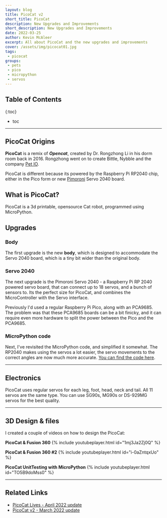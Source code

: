 ```yaml
---
layout: blog
title: PicoCat v2
short_title: PicoCat
description: New Upgrades and Improvements
short_description: New Upgrades and Improvements
date: 2022-03-25
author: Kevin McAleer
excerpt: All about PicoCat and the new upgrades and improvements
cover: /assets/img/picocat01.jpg
tags:
 - picocat
groups:
 - pets
 - pico
 - micropython
 - servos
---
```


## Table of Contents

{:toc}
* toc

---

## PicoCat Origins

**PicoCat** is a remix of ***Opencat***, created by Dr. Rongzhong Li in his dorm room back in 2016. Rongzhong went on to create Bittle, Nybble and the company [Pet IO](https://www.petio.com).

PicoCat is different because its powered by the Raspberry Pi RP2040 chip, either in the Pico form or new [Pimoroni](https://www.pimoroni.com) Servo 2040 board.


## What is PicoCat?
PicoCat is a 3d printable, opensource Cat robot, programmed using MicroPython. 

## Upgrades

### Body
The first upgrade is the new **body**, which is designed to accommodate the Servo 2040 board, which is a tiny bit wider than the original body.

### Servo 2040
The next upgrade is the Pimoroni Servo 2040 - a Raspberry Pi RP 2040 powered servo board, that can connect up to 18 servos, and a bunch of sensors to. Its the perfect size for PicoCat, and combines the MicroController with the Servo interface.

Previously I'd used a regular Raspberry Pi Pico, along with an PCA9685. The problem was that these PCA9685 boards can be a bit finicky, and it can require even more hardware to split the power between the Pico and the PCA9685.

### MicroPython code
Next, I've revisited the MicroPython code, and simplified it somewhat. The RP2040 makes using the servos a lot easier, the servo movements to the correct angles are now much more accurate. [You can find the code here](https://www.github.com/kevinmcaleer/picocat).

---

## Electronics
PicoCat uses regular servos for each leg, foot, head, neck and tail. All 11 servos are the same type. You can use SG90s, MG90s or DS-929MG servos for the best quality.

---

## 3D Design & files
I created a couple of videos on how to design the PicoCat:

**PicoCat & Fusion 360**
{% include youtubeplayer.html id="1mj3Ja2Zj0Q" %} 

**PicoCat & Fusion 360 #2**
{% include youtubeplayer.html id="i-0aZntqxUo" %} 

**PicoCat UnitTesting with MicroPython**
{% include youtubeplayer.html id="TO5B9doMss0" %} 

---

## Related Links

* [PicoCat Lives - April 2022 update](/blog/picocat-lives)
* [PicoCat v2 - March 2022 update](/blog/picocat-v2)